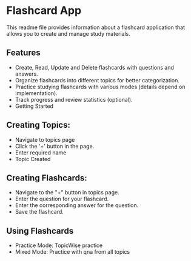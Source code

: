 # Flashcard App
This readme file provides information about a flashcard application that allows you to create and manage study materials.

## Features
* Create, Read, Update and Delete flashcards with questions and answers.
* Organize flashcards into different topics for better categorization.
* Practice studying flashcards with various modes (details depend on implementation).
* Track progress and review statistics (optional).
* Getting Started

## Creating Topics:
* Navigate to topics page
* Click the '+' button in the page.
* Enter required name
* Topic Created

## Creating Flashcards:
* Navigate to the "+" button in topics page.
* Enter the question for your flashcard.
* Enter the corresponding answer for the question.
* Save the flashcard.

## Using Flashcards
* Practice Mode: TopicWise practice
* Mixed Mode: Practice with qna from all topics
